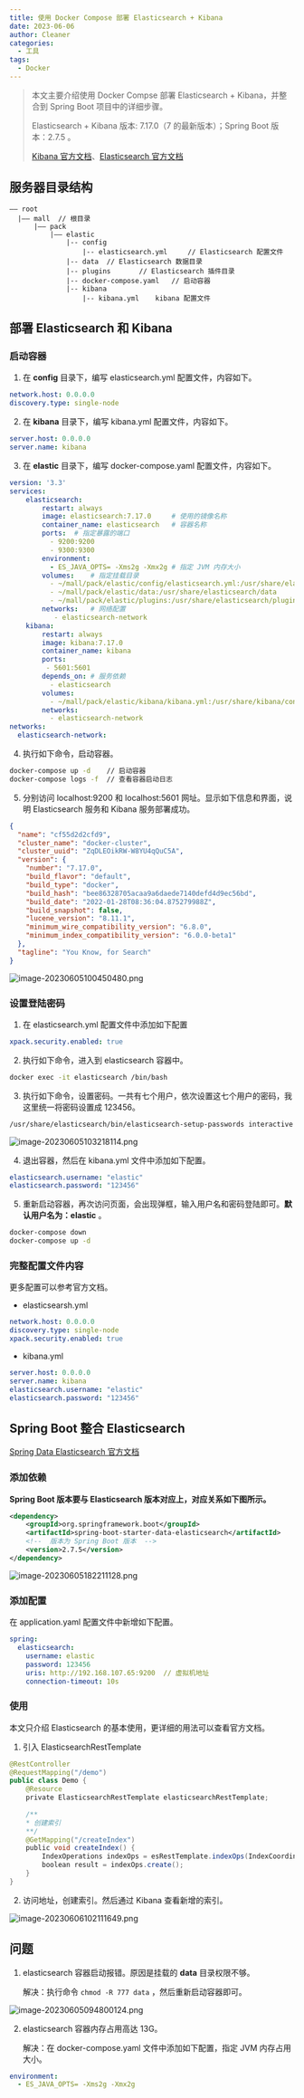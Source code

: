 ```yaml
---
title: 使用 Docker Compose 部署 Elasticsearch + Kibana
date: 2023-06-06
author: Cleaner
categories:
  - 工具
tags:
  - Docker
---
```


> 本文主要介绍使用 Docker Compse 部署 Elasticsearch + Kibana，并整合到 Spring Boot 项目中的详细步骤。
>
> Elasticsearch + Kibana 版本: 7.17.0（7 的最新版本）；Spring Boot 版本：2.7.5 。
>
> [Kibana 官方文档](https://www.elastic.co/guide/cn/kibana/current/settings.html)、[Elasticsearch 官方文档](https://www.elastic.co/guide/en/elasticsearch/reference/7.17/important-settings.html)

## 服务器目录结构

```
—— root
  |—— mall  // 根目录
      |—— pack
          |—— elastic
              |-- config
                  |-- elasticsearch.yml     // Elasticsearch 配置文件
              |-- data  // Elasticsearch 数据目录
              |-- plugins       // Elasticsearch 插件目录
              |-- docker-compose.yaml   // 启动容器
              |-- kibana
                  |-- kibana.yml    kibana 配置文件
```

## 部署 Elasticsearch 和 Kibana

### 启动容器

1.  在 **config** 目录下，编写 elasticsearch.yml 配置文件，内容如下。

```yaml
network.host: 0.0.0.0
discovery.type: single-node
```

2.  在 **kibana** 目录下，编写 kibana.yml 配置文件，内容如下。

```yaml
server.host: 0.0.0.0
server.name: kibana
```

3.  在 **elastic** 目录下，编写 docker-compose.yaml 配置文件，内容如下。

```yaml
version: '3.3'
services:
    elasticsearch:
        restart: always
        image: elasticsearch:7.17.0     # 使用的镜像名称
        container_name: elasticsearch   # 容器名称
        ports:  # 指定暴露的端口
          - 9200:9200
          - 9300:9300
        environment:
          - ES_JAVA_OPTS= -Xms2g -Xmx2g # 指定 JVM 内存大小
        volumes:    # 指定挂载目录
          - ~/mall/pack/elastic/config/elasticsearch.yml:/usr/share/elasticsearch/config/elasticsearch.yml
          - ~/mall/pack/elastic/data:/usr/share/elasticsearch/data
          - ~/mall/pack/elastic/plugins:/usr/share/elasticsearch/plugins
        networks:   # 网络配置
           - elasticsearch-network
    kibana:
        restart: always
        image: kibana:7.17.0
        container_name: kibana
        ports:
         - 5601:5601
        depends_on: # 服务依赖
          - elasticsearch
        volumes:
          - ~/mall/pack/elastic/kibana/kibana.yml:/usr/share/kibana/config/kibana.yml
        networks:
          - elasticsearch-network
networks:
  elasticsearch-network:
```

4.  执行如下命令，启动容器。

```sh
docker-compose up -d    // 启动容器
docker-compose logs -f  // 查看容器启动日志
```

5.  分别访问 localhost:9200 和 localhost:5601 网址。显示如下信息和界面，说明 Elasticsearch 服务和 Kibana 服务部署成功。

```json
{
  "name": "cf55d2d2cfd9",
  "cluster_name": "docker-cluster",
  "cluster_uuid": "ZqDLEOikRW-W8YU4qQuC5A",
  "version": {
    "number": "7.17.0",
    "build_flavor": "default",
    "build_type": "docker",
    "build_hash": "bee86328705acaa9a6daede7140defd4d9ec56bd",
    "build_date": "2022-01-28T08:36:04.875279988Z",
    "build_snapshot": false,
    "lucene_version": "8.11.1",
    "minimum_wire_compatibility_version": "6.8.0",
    "minimum_index_compatibility_version": "6.0.0-beta1"
  },
  "tagline": "You Know, for Search"
}
```

![image-20230605100450480.png](https://s2.loli.net/2023/06/05/X6cogqtLQYr3OGy.png)

### 设置登陆密码

1.  在 elasticsearch.yml 配置文件中添加如下配置

```yaml
xpack.security.enabled: true
```

2.  执行如下命令，进入到 elasticsearch 容器中。

```sh
docker exec -it elasticsearch /bin/bash
```

3.  执行如下命令，设置密码。一共有七个用户，依次设置这七个用户的密码，我这里统一将密码设置成 123456。

```sh
/usr/share/elasticsearch/bin/elasticsearch-setup-passwords interactive
```

![image-20230605103218114.png](https://s2.loli.net/2023/06/05/ZnM5NGe31kwLWOT.png)

4.  退出容器，然后在 kibana.yml 文件中添加如下配置。

```yaml
elasticsearch.username: "elastic"
elasticsearch.password: "123456"
```

5.  重新启动容器，再次访问页面，会出现弹框，输入用户名和密码登陆即可。**默认用户名为：elastic** 。

```sh
docker-compose down
docker-compose up -d
```

### 完整配置文件内容

更多配置可以参考官方文档。

- elasticsearsh.yml

```yaml
network.host: 0.0.0.0
discovery.type: single-node
xpack.security.enabled: true
```

- kibana.yml

```yaml
server.host: 0.0.0.0
server.name: kibana
elasticsearch.username: "elastic"
elasticsearch.password: "123456"
```

## Spring Boot 整合 Elasticsearch

[Spring Data Elasticsearch 官方文档](https://docs.spring.io/spring-data/elasticsearch/docs/4.4.12/reference/html/#preface)

### 添加依赖

**Spring Boot 版本要与 Elasticsearch 版本对应上，对应关系如下图所示。**

```xml
<dependency>
    <groupId>org.springframework.boot</groupId>
    <artifactId>spring-boot-starter-data-elasticsearch</artifactId>
    <!--  版本为 Spring Boot 版本  -->
    <version>2.7.5</version>
</dependency>
```

![image-20230605182211128.png](https://s2.loli.net/2023/06/06/XqwQuK89ea2yBJg.png)

### 添加配置

在 application.yaml 配置文件中新增如下配置。

```yaml
spring:
  elasticsearch:
    username: elastic
    password: 123456
    uris: http://192.168.107.65:9200  // 虚拟机地址
    connection-timeout: 10s
```

### 使用

本文只介绍 Elasticsearch 的基本使用，更详细的用法可以查看官方文档。

1.  引入 ElasticsearchRestTemplate

```java
@RestController
@RequestMapping("/demo")
public class Demo {
    @Resource
    private ElasticsearchRestTemplate elasticsearchRestTemplate;
    
    /**
    * 创建索引
    **/
    @GetMapping("/createIndex")
    public void createIndex() {
        IndexOperations indexOps = esRestTemplate.indexOps(IndexCoordinates.of("elasticsearch"));
        boolean result = indexOps.create();
    }
}
```

2.  访问地址，创建索引。然后通过 Kibana 查看新增的索引。

![image-20230606102111649.png](https://s2.loli.net/2023/06/06/g5N4oGQOCePLWXf.png)

## 问题

1.  elasticsearch 容器启动报错。原因是挂载的 **data** 目录权限不够。

    解决：执行命令 `chmod -R 777 data` ，然后重新启动容器即可。

![image-20230605094800124.png](https://s2.loli.net/2023/06/05/jnJvgN16cfRLSQU.png)

2.  elasticsearch 容器内存占用高达 13G。

    解决：在 docker-compose.yaml 文件中添加如下配置，指定 JVM 内存占用大小。

```yaml
environment:
  - ES_JAVA_OPTS= -Xms2g -Xmx2g
```
